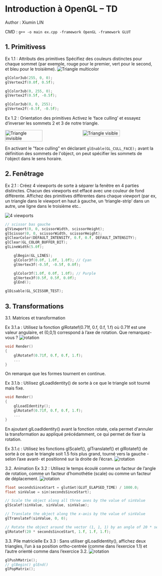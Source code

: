 # Introduction à OpenGL – TD
Author : Xiumin LIN

CMD : `g++ -o main ex.cpp -framework OpenGL -framework GLUT`

## 1. Primitivess
Ex 1.1 : Attributs des primitives
Spécifiez des couleurs distinctes pour chaque sommet (par exemple, rouge pour le premier, vert pour le second, et bleu pour le troisième).
![Triangle multicolor](images/ex1/triangle-multicolor.png)
```cpp
glColor3ub(255, 0, 0);
glVertex2f(0.0f, 0.5f);

glColor3ub(0, 255, 0);
glVertex2f(0.5f, -0.5f);

glColor3ub(0, 0, 255);
glVertex2f(-0.5f, -0.5f);
```

Ex 1.2 : Orientation des primitives
Activez le ‘face culling’ et essayez d’inverser les sommets 2 et 3 de notre triangle.

<div style="display: flex;">
    <img src="images/ex1/triangle-invisible.png" alt="Triangle invisible" style="width: 50%;margin-right: 10px;">
    <img src="images/ex1/triangle-visible.png" alt="Triangle visible" style="width: 50%;">
</div>

En activant le "face culling" en déclarant `glEnable(GL_CULL_FACE);` avant la définition des sommets de l'object, on peut spécifier les sommets de l'object dans le sens horaire.

## 2. Fenêtrage
Ex 2.1 : Créez 4 viewports de sorte à séparer la fenêtre en 4 parties distinctes. Chacun des viewports est effacé avec une couleur de fond différente. Affichez des primitives différentes dans chaque viewport (par ex, un triangle dans le viewport en haut à gauche, un ‘triangle-strip’ dans un autre, une ligne dans le troisième etc..

![4 viewports](images/ex2/scissors.png)
```cpp
// scissor bas gauche
glViewport(0, 0, scissorWidth, scissorHeight);
glScissor(0, 0, scissorWidth, scissorHeight);
glClearColor(DEFAULT_INTENSITY, 0.f, 0.f, DEFAULT_INTENSITY);
glClear(GL_COLOR_BUFFER_BIT);
glLineWidth(5.0f);

    glBegin(GL_LINES);
    glColor3f(0.0f, 1.0f, 1.0f); // Cyan
    glVertex3f(-0.5f, -0.5f, 0.0f);

    glColor3f(1.0f, 0.0f, 1.0f); // Purple
    glVertex3f(0.5f, 0.5f, 0.0f);
    glEnd();

glDisable(GL_SCISSOR_TEST);
```

## 3. Transformations
3.1. Matrices et transformation

Ex 3.1.a : Utilisez la fonction glRotatef(0.71f, 0.f, 0.f, 1.f) où 0.71f est une valeur angulaire, et (0,0,1) correspond à l’axe de rotation. Que remarquez-vous ?
![rotation](images/ex3/rotate.png)
```cpp
void Render()
{
    glRotatef(0.71f, 0.f, 0.f, 1.f);
    ...
}
```

On remarque que les formes tournent en continue.

Ex 3.1.b : Utilisez glLoadIdentity() de sorte à ce que le triangle soit tourné mais fixe.
```cpp
void Render()
{
    glLoadIdentity();
    glRotatef(0.71f, 0.f, 0.f, 1.f);
    ...
}
```
En ajoutant glLoadIdentity() avant la fonction rotate, cela permet d'annuler la transformation au appliqué précédamment, ce qui permet de fixer la rotation.

Ex 3.1.c : Utilisez les fonctions glScalef(), glTranslatef() et glRotatef() de sorte à ce que le triangle soit 1.5 fois plus grand, tourné vers la gauche -selon l’axe avant- et positionné sur la droite de l’écran.
![rotation](images/ex3/translate.png)

3.2. Animation
Ex 3.2 : Utilisez le temps écoulé comme un facteur de l’angle de rotation, comme un facteur d’homothétie (scale) ou comme un facteur de déplacement.
![rotation](images/ex3/3-2.png)
```cpp
float secondsSinceStart = glutGet(GLUT_ELAPSED_TIME) / 1000.0;
float sinValue = sin(secondsSinceStart);

// Scale the object along all three axes by the value of sinValue
glScalef(sinValue, sinValue, sinValue);

// Translate the object along the x-axis by the value of sinValue
glTranslatef(sinValue, 0, 0);

// Rotate the object around the vector (1, 1, 1) by an angle of 20 * secondsSinceStart
glRotatef(20 * secondsSinceStart, 1.f, 1.f, 1.f);
```

3.3. Pile matricielle
Ex 3.3 : Sans utiliser glLoadIdentity(), affichez deux triangles, l’un à sa position ortho-centrée (comme dans l’exercice 1.1) et l’autre orienté comme dans l’exercice 3.2.
![rotation](images/ex3/3-3.png)
```cpp
glPushMatrix();
// glBegin() glEnd()
glPopMatrix();
```

